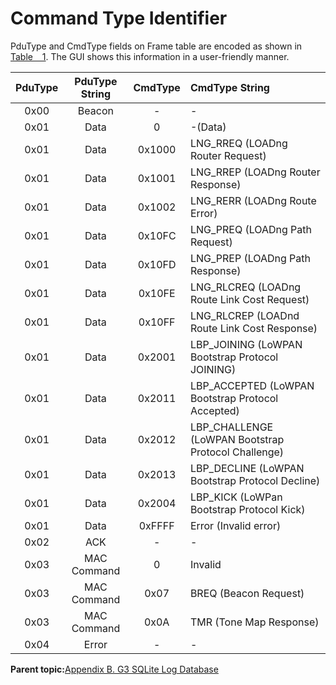 # Command Type Identifier

PduType and CmdType fields on Frame table are encoded as shown in [Table   1](#ID-000003CE). The GUI shows this information in a user-friendly manner.

|PduType|PduType String|CmdType|CmdType String|
|:-----:|:------------:|:-----:|:-------------|
|0x00|Beacon|-|-|
|0x01|Data|0|-\(Data\)|
|0x01|Data|0x1000|LNG\_RREQ \(LOADng Router Request\)|
|0x01|Data|0x1001|LNG\_RREP \(LOADng Router Response\)|
|0x01|Data|0x1002|LNG\_RERR \(LOADng Route Error\)|
|0x01|Data|0x10FC|LNG\_PREQ \(LOADng Path Request\)|
|0x01|Data|0x10FD|LNG\_PREP \(LOADng Path Response\)|
|0x01|Data|0x10FE|LNG\_RLCREQ \(LOADng Route Link Cost Request\)|
|0x01|Data|0x10FF|LNG\_RLCREP \(LOADnd Route Link Cost Response\)|
|0x01|Data|0x2001|LBP\_JOINING \(LoWPAN Bootstrap Protocol JOINING\)|
|0x01|Data|0x2011|LBP\_ACCEPTED \(LoWPAN Bootstrap Protocol Accepted\)|
|0x01|Data|0x2012|LBP\_CHALLENGE \(LoWPAN Bootstrap Protocol Challenge\)|
|0x01|Data|0x2013|LBP\_DECLINE \(LoWPAN Bootstrap Protocol Decline\)|
|0x01|Data|0x2004|LBP\_KICK \(LoWPan Bootstrap Protocol Kick\)|
|0x01|Data|0xFFFF|Error \(Invalid error\)|
|0x02|ACK|-|-|
|0x03|MAC Command|0|Invalid|
|0x03|MAC Command|0x07|BREQ \(Beacon Request\)|
|0x03|MAC Command|0x0A|TMR \(Tone Map Response\)|
|0x04|Error|-|-|

**Parent topic:**[Appendix B. G3 SQLite Log Database](GUID-B1D36D7B-7A26-4B4E-B5DB-E314EF9CEF9F.md)

